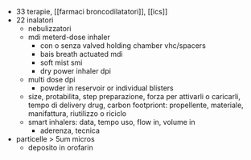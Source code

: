 - 33 terapie, [[farmaci broncodilatatori]], [[ics]]
- 22 inalatori
	- nebulizzatori
	- mdi meterd-dose inhaler
		- con o senza valved holding chamber vhc/spacers
		- bais breath actuated mdi
		- soft mist smi
		- dry power inhaler dpi
	- multi dose dpi
		- powder in reservoir or individual blisters
	- size, protabilita, step preparazione, forza per attivarli o caricarli, tempo di delivery drug, carbon footpriont: propellente, materiale, manifattura, riutilizzo o riciclo
	- smart inhalers: data, tempo uso, flow in, volume in
		- aderenza, tecnica
- particelle > 5um micros
	- deposito in orofarin